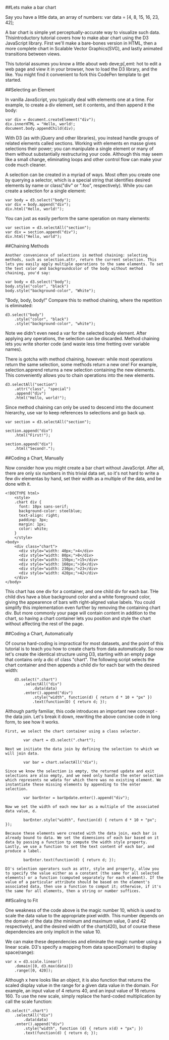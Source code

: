 ##Lets make a bar chart

Say you have a little data, an array of numbers:
	var data = [4, 8, 15, 16, 23, 42];

A bar chart is simple yet perceptually-accurate way to visualize such data. Thisintroductory tutorial covers how to make abar chart using the D3 JavaScript library. First we'll make a bare-bones version in HTML, then a more complete chart in Scalable Vector Graphics(SVG), and lastly animated transitions between views.

This tutorial assumes you know a little about web deve;p[,emt: hot to edit a web page and view it in your browser, how to load the D3 library, and the like. You might find it convenient to fork this CodePen template to get started.

##Selecting an Element

In vanilla JavaScript, you typically deal with elements one at a time. For example, to create a div element, set it contents, and then append it the body:

	var div = document.createElement("div");
	div.innerHTML = "Hello, world!;
	document.body.appendChild(div);

With D3 (as with jQuery and other libraries), you instead handle groups of related elements called sections. Working with elements en masse gives selections their power; you can manipulate a single element or many of them without substantially restructuring your code. Although this may seem like a small change, eliminating loops and other control flow can make your code much cleaner.

A selection can be created in a myriad of ways. Most often you create one by querying a selector, which is a special string that identifies desired elements by name or class("div" or ".foo", respectively). While you can create a selection for a single element:

	var body = d3.select("body");
	var div = body.append("div");
	div.html("Hello, world!");

You can just as easily perform the same operation on many elements:

	var section = d3.selectAll("section");
	var div = section.append("div");
	div.html("Hello, world");

##Chaining Methods

	Another convenience of selections is method chaining: selecting methods, such as selection.attr, return the current selection. This lets you easily apply multiple operations to the same elements. To set the text color and backgroundcolor of the body without method chaining, you'd say:

	var body = d3.select("body");
	body.style("color", "black")
	body.style("background-color", "White");
	

"Body, body, body!" Compare this to method chaining, where the repetition is eliminated:

	d3.select("body")
		.style("color", "black")
		.style("background-color", "white");

Note we didn't even need a var for the selected body element. After applying any operations, the selection can be discarded. Method chaining lets you write shorter code (and waste less time fretting over variable names).

There is gotcha with method chaining, however: while most operations return the same selection, some methods return a new one! For example, selection.apprend returns a new selection containing the new elements. This conveniently allows you to chain operations into the new elements.

	d3.selectAll("section")
		.attr("class", "special")
		.append("div")
		.html("Hello, world!");

Since method chaining can only be used to descend into the document hierarchy, use var to keep references to selections and go back up.

	var section = d3.selectAll("section");

	section.append("div")
		.html("First!");

	section.append("div")
		.html("Second!.");

##Coding a Chart, Manually

Now consider how you might create a bar chart without JavaScript. After all, there are only six numbers in this trivial data set, so it's not hard to write a few div elementas by hand, set their width as a multiple of the data, and be done with it.

	<!DOCTYPE html>
		<style>
		.chart div {
		  font: 10px sans-serif;
		  background-color: steelblue;
		  text-align: right;
		  padding: 3px;
		  margin: 1px;
		  color: white;
		}
		</style>
	<body>
		<div class="chart">
		  <div style="width: 40px;">4</div>
		  <div style="width: 80px;">8</div>
		  <div style="width: 150px;">15</div>
		  <div style="width: 160px;">16</div>
		  <div style="width: 230px;">23</div>
		  <div style="width: 420px;">42</div>
		</div>
	</body>

This chart has one div for a container, and one child div for each bar. THe child divs have a blue background color and a white foreground color, giving the appearence of bars with right-aligned value labels. You could simplify this implementation even further by removing the containing chart div. But more commonly your page will contain content in addition to the chart, so having a chart container lets you position and style the chart without affecting the rest of the page.

##Coding a Chart, Automatically

Of course hard-coding is impractical for most datasets, and the point of this tutorial is to teach you how to create charts from data automatically. So now let's create the identical structure using D3, starting with an empty page that contains only a dic of class "chart". The following script selects the chart container and then appends a child div for each bar with the desired width:

		d3.select(".chart")
			.selectAll("div")
				.data(data)
			.enter().append("div")
				.style("width", function(d) { return d * 10 + "px" })
				.text(function(D) { return d; });

Although partly familiar, this code introduces an important new concept - the data join. Let's break it down, rewriting the above concise code in long form, to see how it works.

	First, we select the chart container using a class selector.

			var chart = d3.select(".chart");

	Next we initiate the data join by defining the selection to which we will join data.

			var bar = chart.selectAll("div");

	Since we know the selection is empty, the returned update and exit selections are also empty, and we need only handle the enter selection which represents ne wdata for which there was no existing element. We instantiate these missing elements by appending to the enter selection.

			var barEnter = barUpdate.enter().append("div");

	Now we set the width of each new bar as a multiple of the associated data value, d.

			barEnter.style("width", function(d) { return d * 10 + "px"; });

	Because these elements were created with the data join, each bar is already bound to data. We set the dimensions of each bar based on it data by passing a function tp compute the width style property. Lastly, we use a function to set the text content of each bar, and produce a label.

			barEnter.text(function(d) { return d; });

	D3's selection operators such as attr, style and property, allow you to specify the value either as a constant (the same for all selected elements) or a function (computed separately for each element). If the value of a particular attribute should be based on the element's associated data, then use a function to comput it; otherwise, if it's the same for all elements, then a string or number suffices.

##Scaling to Fit

One weakness of the code above is the magic number 10, which is used to scale the data value to the appropriate pixel width. This number depends on the domain of the data (the minimum and maximum value, 0 and 42 respectively), and the desired width of the chart(420), but of course these dependencies are only implicit in the value 10.

We can make these dependencies and eliminate the magic number using a linear scale. D3's specify a mapping from data space(Domain) to display space(range):

	var x = d3.scale.linear()
		.domain([0, d3.max(data)])
		.range([0, 420]);

Although x here looks like an object, it is also function that returns the scaled display value in the range for a given data value in the domain. For example, an input value of 4 returns 40, and an input value of 16 returns 160. To use the new scale, simply replace the hard-coded multiplication by call the scale function:

	d3.select(".chart")
		.selectAll("div")
			.data(data)
		.enter().append("div")
			.style("width", function (d) { return x(d) + "px"; })
			.text(function(d) { return d; });




		